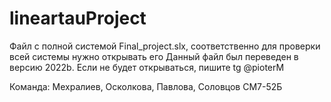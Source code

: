 # lineartauProject

Файл с полной системой Final_project.slx, соответственно для проверки всей системы нужно открывать его
Данный файл был переведен в версию 2022b.
Если не будет открываться, пишите tg @pioterM

Команда: Мехралиев, Осколкова, Павлова, Соловцов
СМ7-52Б
